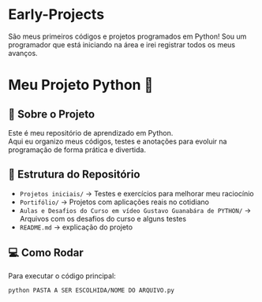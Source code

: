 # Early-Projects
São meus primeiros códigos e projetos programados em Python!
Sou um programador que está iniciando na área e irei registrar todos os meus avanços.

# Meu Projeto Python 🚀

## 🌟 Sobre o Projeto
Este é meu repositório de aprendizado em Python.  
Aqui eu organizo meus códigos, testes e anotações para evoluir na programação de forma prática e divertida.

## 📂 Estrutura do Repositório
- `Projetos iniciais/` → Testes e exercícios para melhorar meu raciocínio
- `Portifólio/` → Projetos com aplicações reais no cotidiano 
- `Aulas e Desafios do Curso em vídeo Gustavo Guanabára de PYTHON/` → Arquivos com os desafios do curso e alguns testes
- `README.md` → explicação do projeto

## 💻 Como Rodar
Para executar o código principal:
```bash
python PASTA A SER ESCOLHIDA/NOME DO ARQUIVO.py


